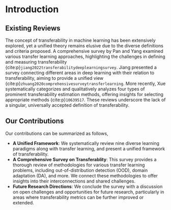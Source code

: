 # Introduction

## Existing Reviews

The concept of transferability in machine learning has been extensively explored, yet a unified theory remains elusive due to the diverse definitions and criteria proposed. A comprehensive survey by Pan and Yang examined various transfer learning approaches, highlighting the challenges in defining and measuring transferability {cite:p}`jiang2022transferabilitydeeplearningsurvey`. Jiang presented a survey connecting different areas in deep learning with their relation to transferability, aiming to provide a unified view {cite:p}`zhuang2020comprehensivesurveytransferlearning`. More recently, Xue systematically categorizes and qualitatively analyzes four types of prominent transferability estimation methods, offering insights for selecting appropriate methods {cite:p}`10639517`. These reviews underscore the lack of a singular, universally accepted definition of transferability. 


## Our Contributions

Our contributions can be summarized as follows,

- **A Unified Framework**: We systematically review nine diverse learning paradigms along with transfer learning, and present a unified framework of transferability. 
- **A Comprehensive Survey on Transferablity**: This survey provides a thorough review of methodologies for various transfer learning problems, including out-of-distribution detection (OOD), domain adaptation (DA), and more. We connect these methodologies to offer insights into their interconnections and shared challenges.
- **Future Research Directions**: We conclude the survey with a discussion on open challenges and opportunities for future research, particularly in areas where transferability metrics can be further improved or extended.


```{bibliography} references.bib
```